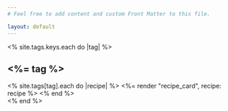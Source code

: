 ```yaml
---
# Feel free to add content and custom Front Matter to this file.

layout: default
---
```


<% site.tags.keys.each do |tag| %>

  <div class="p-6 mb-6">
  <h2 class="text-4xl mb-6 text-center"><%= tag %></h2>
  <div class="recipe-list grid md:grid-cols-2 xl:grid-cols-3 gap-6">
  <% site.tags[tag].each do |recipe| %>
    <%= render "recipe_card", recipe: recipe %>    
    <% end %>
  </div>
  </div>
<% end %>
